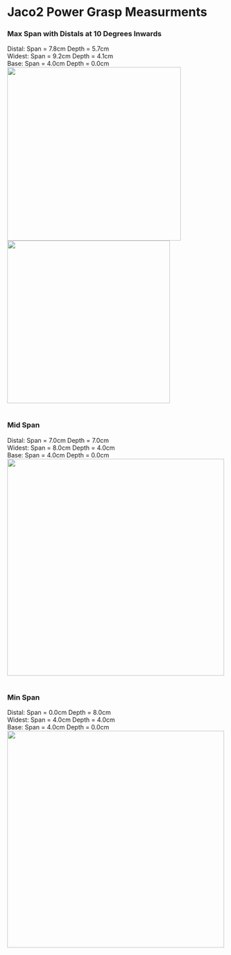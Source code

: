 # Jaco2 Power Grasp Measurments


### Max Span with Distals at 10 Degrees Inwards

Distal: Span = 7.8cm Depth = 5.7cm <br>
Widest: Span = 9.2cm Depth = 4.1cm <br>
Base: Span = 4.0cm Depth = 0.0cm <br>
<img src="Images/" width="400"> <img src="Images/" width="375"> <br>
<br>

### Mid Span

Distal: Span = 7.0cm Depth = 7.0cm <br>
Widest: Span = 8.0cm Depth = 4.0cm <br>
Base: Span = 4.0cm Depth = 0.0cm <br>
<img src="Images/" width="500"> <br>
<br>

### Min Span

Distal: Span = 0.0cm Depth = 8.0cm <br>
Widest: Span = 4.0cm Depth = 4.0cm <br>
Base: Span = 4.0cm Depth = 0.0cm <br>
<img src="Images/" width="500"> <br>
